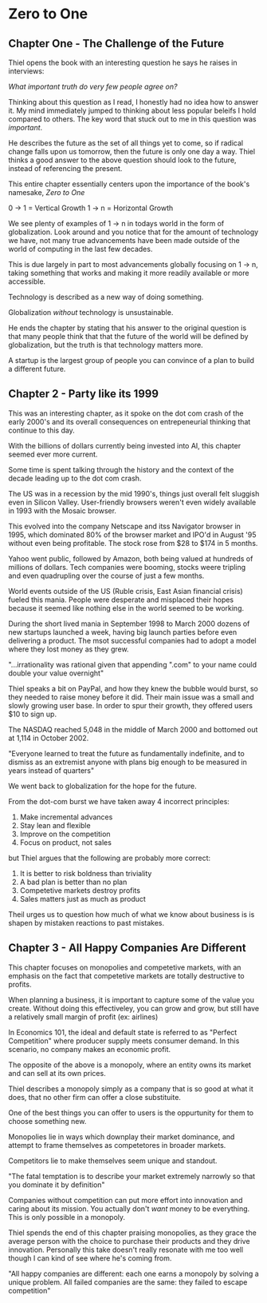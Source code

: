 # Zero to One

## Chapter One - The Challenge of the Future

Thiel opens the book with an interesting question he says he raises in interviews:

*What important truth do very few people agree on?*

Thinking about this question as I read, I honestly had no idea how to answer it. My mind immediately jumped
to thinking about less popular beleifs I hold compared to others. The key word that stuck out to me in this
question was *important*. 

He describes the future as the set of all things yet to come, so if radical change falls upon us 
tomorrow, then the future is only one day a way. Thiel thinks a good answer to the above
question should look to the future, instead of referencing the present.

This entire chapter essentially centers upon the importance of the book's namesake, *Zero to One*

0 -> 1 = Vertical Growth
1 -> n = Horizontal Growth

We see plenty of examples of 1 -> n in todays world in the form of globalization.
Look around and you notice that for the amount of technology we have, not many true advancements
have been made outside of the world of computing in the last few decades.

This is due largely in part to most advancements globally focusing on 1 -> n, taking something that
works and making it more readily available or more accessible.

Technology is described as a new way of doing something.

Globalization *without* technology is unsustainable. 

He ends the chapter by stating that his answer to the original question is that many people think that that
the future of the world will be defined by globalization, but the truth is that technology matters more.

A startup is the largest group of people you can convince of a plan to build a different future. 

## Chapter 2 - Party like its 1999

This was an interesting chapter, as it spoke on the dot com crash of the early 2000's and 
its overall consequences on entrepeneurial thinking that continue to this day.

With the billions of dollars currently being invested into AI, this chapter seemed ever more current.

Some time is spent talking through the history and the context of the decade leading up to the dot com crash.

The US was in a recession by the mid 1990's, things just overall felt sluggish even in Silicon Valley.
User-friendly browsers weren't even widely available in 1993 with the Mosaic browser.

This evolved into the company Netscape and itss Navigator browser in 1995, which dominated 80% of the browser market
and IPO'd in August '95 without even being profitable. The stock rose from $28 to $174 in 5 months.

Yahoo went public, followed by Amazon, both being valued at hundreds of millions of dollars. Tech companies were booming, stocks
weere tripling and even quadrupling over the course of just a few months.

World events outside of the US (Ruble crisis, East Asian financial crisis) fueled this mania. People were desperate
and misplaced their hopes because it seemed like nothing else in the world seemed to be working. 

During the short lived mania in September 1998 to March 2000 dozens of new startups launched a week, having
big launch parties before even delivering a product. The msot successful companies had to adopt a model where
they lost money as they grew.

"...irrationality was rational given that appending ".com" to your name could double your value overnight"

Thiel speaks a bit on PayPal, and how they knew the bubble would burst, so they needed to raise money before it did.
Their main issue was a small and slowly growing user base. In order to spur their growth, they offered users $10 
to sign up. 

The NASDAQ reached 5,048 in the middle of March 2000 and bottomed out at 1,114 in October 2002.

"Everyone learned to treat the future as fundamentally indefinite, and to dismiss as an extremist anyone with plans 
big enough to be measured in years instead of quarters"

We went back to globalization for the hope for the future. 

From the dot-com burst we have taken away 4 incorrect principles:
1. Make incremental advances
2. Stay lean and flexible
3. Improve on the competition
4. Focus on product, not sales

but Thiel argues that the following are probably more correct:
1. It is better to risk boldness than triviality
2. A bad plan is better than no plan
3. Competetive markets destroy profits
4. Sales matters just as much as product

Theil urges us to question how much of what we know about business is is shapen by mistaken reactions to past mistakes.

## Chapter 3 - All Happy Companies Are Different 

This chapter focuses on monopolies and competetive markets, with an emphasis on the fact that competetive markets are totally 
destructive to profits.

When planning a business, it is important to capture some of the value you create. Without doing this effectiveley, you can grow and 
grow, but still have a relatively small margin of profit (ex: airlines)

In Economics 101, the ideal and default state is referred to as "Perfect Competition" where producer supply meets consumer demand.
In this scenario, no company makes an economic profit.

The opposite of the above is a monopoly, where an entity owns its market and can sell at its own prices.

Thiel describes a monopoly simply as a company that is so good at what it does, that no other firm can offer a close substituite.

One of the best things you can offer to users is the oppurtunity for them to choose something new.

Monopolies lie in ways which downplay their market dominance, and attempt to frame themselves as competetores in broader markets.

Competitors lie to make themselves seem unique and standout. 

"The fatal temptation is to describe your market extremely narrowly so that you dominate it by definition"

Companies without competition can put more effort into innovation and caring about its mission. You actually don't *want* money to be everything. This is only possible in a monopoly. 

Thiel spends the end of this chapter praising monopolies, as they grace the average person with the choice to purchase their products and they drive innovation. Personally this take doesn't really resonate with me too well though I can kind of see where he's coming from. 

"All happy companies are different: each one earns a monopoly by solving a unique problem. All failed companies are the same: they failed to escape competition"



